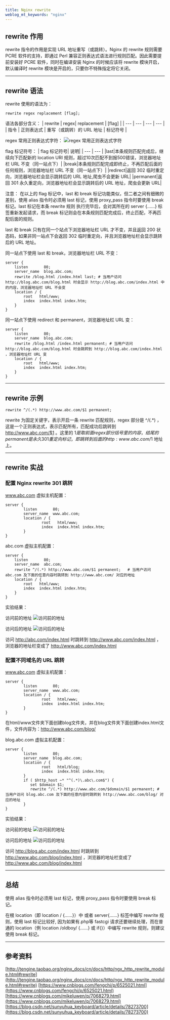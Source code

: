 ```yaml
---
title: Nginx rewrite 
weblog_mt_keywords: "nginx"
---
```


## rewrite 作用

rewrite 指令的作用是实现 URL 地址重写（或跳转）。Nginx 的 rewrite 规则需要 PCRE 软件的支持，即通过 Perl 兼容正则表达式语法进行规则匹配。因此需要提前安装好 PCRE 软件，同时在编译安装 Nginx 的时候应该将 rewrite 模块开启，默认编译时 rewrite 模块是开启的，只要你不特殊指定将它关闭。

----------

## rewrite 语法

rewrite 使用的语法为：

``` vim
rewrite regex replacement [flag];
```
语法各部分含义：
| rewrite | regex| replacement | [flag] |
| --- | --- | --- | --- |
| 指令 | 正则表达式 | 重写（或跳转）的 URL 地址 | 标记符号 |

regex 常用正则表达式字符：
![regex 常用正则表达式字符](https://www.github.com/wss434631143/xiaoshujiang/raw/master/img/20181119/1542620548792.png)

flag 标记符号：
| flag 标记符号| 说明|
| --- | --- |
|last|本条规则匹配完成后，继续向下匹配新的 location URI 规则，超过10次匹配不到报500错误，浏览器地址栏 URL 不变（同一站点下）|
|break|本条规则匹配完成即终止，不再匹配后面的任何规则，浏览器地址栏 URL 不变（同一站点下）|
|redirect|返回 302 临时重定向，浏览器地址栏会显示跳转后的 URL 地址,爬虫不会更新 URL|
|permanent|返回 301 永久重定向，浏览器地址栏会显示跳转后的 URL 地址，爬虫会更新 URL|

注意：
在以上的 flag 标记中，last 和 break 标记功能类似，但二者之间有细微的差别，使用 alias 指令时必须用 last 标记，使用 proxy_pass 指令时要使用 break 标记。last 标记在本条 rewrite 规则 执行完毕后，会对其所在的 server {......} 标签重新发起请求，而 break 标记则会在本条规则匹配完成后，终止匹配，不再匹配后面的规则。

last 和 break 只有在同一个站点下浏览器地址栏 URL 才不变，并且返回 200 状态码，如果非同一站点下会返回 302 临时重定向，并且浏览器地址栏会显示跳转后的 URL 地址。


同一站点下使用 last 和 break，浏览器地址栏 URL 不变：
``` vim
server {
    listen       80;
    server_name  blog.abc.com;
    rewrite /blog.html /index.html last; # 当用户访问 http://blog.abc.com/blog.html 时会显示 http://blog.abc.com/index.html 中的内容，浏览器地址栏 URL 不会变
    location / {
        root   html/www;
        index  index.html index.htm;
    }
}
```
同一站点下使用 redirect 和 permanent，浏览器地址栏 URL 变：

``` vim
server {
    listen       80;
    server_name  blog.abc.com;
    rewrite /blog.html /index.html permanent; # 当用户访问 http://blog.abc.com/blog.html 时会跳转到 http://blog.abc.com/index.html ，浏览器地址栏 URL 变
    location / {
        root   html/www;
        index  index.html index.htm;
    }
}
```

----------


## rewrite 示例

``` vim
rewrite ^/(.*) http://www.abc.com/$1 permanent;
```

rewrite 为固定关键字，表示开启一条 rewrite 匹配规则，regex 部分是 ^/(.*) ，这是一个正则表达式，表示匹配所有，匹配成功后跳转到 http://www.abc.com/$1 。这里的 $1 是取前面 regex 部分括号里的内容，结尾的 permanent 是永久 301 重定向标记，即跳转到后面的 http:www.abc.com/$1 地址上。


----------


## rewrite 实战

### 配置 Nginx rewrite 301 跳转

www.abc.com 虚拟主机配置：

``` vim
server {
        listen       80;
        server_name  www.abc.com;
        location / {
                root   html/www;
                index  index.html index.htm;
        }
}
```

abc.com 虚拟主机配置：

``` vim
server {
    listen       80;
    server_name  abc.com;
    rewrite ^/(.*) http://www.abc.com/$1 permanent;   # 当用户访问 abc.com 及下面的任意内容时跳转到 http://www.abc.com/ 对应的地址
    location / {
        root   html/www;
        index  index.html index.htm;
    }
}
```

实验结果：

访问前的地址
![访问前的地址](https://www.github.com/wss434631143/xiaoshujiang/raw/master/img/20181119/1542620615107.png)

访问后的地址
![访问后的地址](https://www.github.com/wss434631143/xiaoshujiang/raw/master/img/20181119/1542620651923.png)

访问 http://abc.com/index.html 时跳转到 http://www.abc.com/index.html ，浏览器的地址栏变成了 http://www.abc.com/index.html

### 配置不同域名的 URL 跳转

www.abc.com 虚拟主机配置：

``` vim
server {
        listen       80;
        server_name  www.abc.com;
        location / {
                root   html/www;
                index  index.html index.htm;
        }
}
```

在html/www文件夹下面创建blog文件夹，并在blog文件夹下面创建index.html文件，文件内容为：http://www.abc.com/blog/ 

blog.abc.com 虚拟主机配置：

``` vim
server {
        listen       80;
        server_name  blog.abc.com;
        location / {
                root   html/blog;
                index  index.html index.htm;
        }
        if ( $http_host ~* "^(.*)\.abc\.com$") {
           set $domain $1;
           rewrite ^/(.*) http://www.abc.com/$domain/$1 permanent; # 当用户访问 blog.abc.com 及下面的任意内容时跳转到 http://www.abc.com/blog/ 对应的地址
        }
}
```

实验结果：

访问前的地址
![访问前的地址](https://www.github.com/wss434631143/xiaoshujiang/raw/master/img/20181119/1542620700354.png)

访问后的地址
![访问后的地址](https://www.github.com/wss434631143/xiaoshujiang/raw/master/img/20181119/1542620737574.png)

访问 http://blog.abc.com/index.html 时跳转到 http://www.abc.com/blog/index.html ，浏览器的地址栏变成了 http://www.abc.com/blog/index.html


----------


## 总结

使用 alias 指令时必须用 last 标记，使用 proxy_pass 指令时要使用 break 标记。

在根 location（即 location / {......}）中 或者 server{......} 标签中编写 rewrite 规则，使用 last 标记比较好, 因为如果有.php等 fastcgi 请求还要继续处理，而在普通的 location（例 location /oldboy/ {......} 或 if{}）中编写 rewrite 规则，则建议使用 break 标记。


----------


## 参考资料

[http://tengine.taobao.org/nginx_docs/cn/docs/http/ngx_http_rewrite_module.html#rewrite](http://tengine.taobao.org/nginx_docs/cn/docs/http/ngx_http_rewrite_module.html#rewrite)
[https://www.cnblogs.com/fengchi/p/6525021.html](https://www.cnblogs.com/fengchi/p/6525021.html)
[https://www.cnblogs.com/mikeluwen/p/7068279.html](https://www.cnblogs.com/mikeluwen/p/7068279.html)
[https://blog.csdn.net/sunyuhua_keyboard/article/details/78273700](https://blog.csdn.net/sunyuhua_keyboard/article/details/78273700)